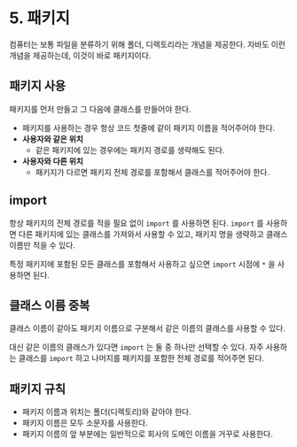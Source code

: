 # 5. 패키지

컴퓨터는 보통 파일을 분류하기 위해 폴더, 디렉토리라는 개념을 제공한다. 자바도 이런 개념을 제공하는데, 이것이 바로 패키지이다.

## 패키지 사용

패키지를 먼저 만들고 그 다음에 클래스를 만들어야 한다.

- 패키지를 사용하는 경우 항상 코드 첫줄에 같이 패키지 이름을 적어주어야 한다.
- **사용자와 같은 위치**
  - 같은 패키지에 있는 경우에는 패키지 경로를 생략해도 된다.
- **사용자와 다른 위치**
  - 패키지가 다르면 패키지 전체 경로를 포함해서 클래스를 적어주어야 한다.

## import

항상 패키지의 전체 경로를 적을 필요 없이 `import` 를 사용하면 된다. `import` 를 사용하면 다른 패키지에 있는 클래스를 가져와서 사용할 수 있고, 패키지 명을 생략하고 클래스 이름만 적을 수 있다.

특정 패키지에 포함된 모든 클래스를 포함해서 사용하고 싶으면 `import` 시점에 `*` 을 사용하면 된다.

## 클래스 이름 중복

클래스 이름이 같아도 패키지 이름으로 구분해서 같은 이름의 클래스를 사용할 수 있다.

대신 같은 이름의 클래스가 있다면 `import` 는 둘 중 하나만 선택할 수 있다. 자주 사용하는 클래스를 `import` 하고 나머지를 패키지를 포함한 전체 경로를 적어주면 된다.

## 패키지 규칙

- 패키지 이름과 위치는 폴더(디렉토리)와 같아야 한다.
- 패키지 이름은 모두 소문자를 사용한다.
- 패키지 이름의 앞 부분에는 일반적으로 회사의 도메인 이름을 거꾸로 사용한다.
